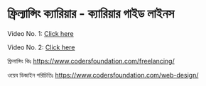 # ফ্রিল্যান্সিং ক্যারিয়ার - ক্যারিয়ার গাইড লাইনস

Video No. 1: [Click here](https://youtu.be/D_-UhBj3ue0?list=PLbsixBK6B5e79n-omue3wCAIdwrZhdk3e)

Video No. 2: [Click here](https://youtu.be/rSUdt7mtgdg?list=PLbsixBK6B5e79n-omue3wCAIdwrZhdk3e)

ফ্রিলান্সিং কিঃ https://www.codersfoundation.com/freelancing/

ওয়েব ডিজাইন পরিচিতিঃ https://www.codersfoundation.com/web-design/

